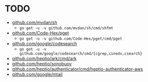 # TODO

- [github.com/mvdan/sh](https://github.com/mvdan/sh)
  - `go get -u -v github.com/mvdan/sh/cmd/shfmt`
- [github.com/Code-Hex/pget](https://github.com/Code-Hex/pget)
  - `go get -u -v github.com/Code-Hex/pget/cmd/pget`
- [github.com/google/codesearch](https://github.com/google/codesearch)
  - `go get -u -v github.com/google/codesearch/cmd/{cgrep,cinedx,csearch}`
- [github.com/heptio/ark/cmd/ark](https://github.com/heptio/ark/blob/master/cmd/ark)
- [github.com/heptio/sonobuoy](https://github.com/heptio/sonobuoy/tree/master)
- [github.com/heptio/authenticator/cmd/heptio-authenticator-aws](https://github.com/heptio/ark/blob/master/cmd/heptio-authenticator-aws)
- [github.com/google/mtail](https://github.com/google/mtail)
